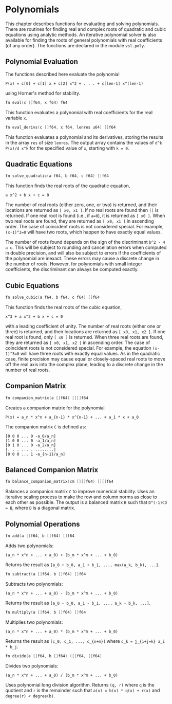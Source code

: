# Polynomials

This chapter describes functions for evaluating and solving polynomials.
There are routines for finding real and complex roots of quadratic and
cubic equations using analytic methods. An iterative polynomial solver
is also available for finding the roots of general polynomials with real
coefficients (of any order). The functions are declared in the module `vsl.poly`.

## Polynomial Evaluation

The functions described here evaluate the polynomial

```console
P(x) = c[0] + c[1] x + c[2] x^2 + . . . + c[len-1] x^(len-1)
```

using Horner's method for stability.

```v ignore
fn eval(c []f64, x f64) f64
```

This function evaluates a polynomial with real coefficients for the real variable `x`.

```v ignore
fn eval_derivs(c []f64, x f64, lenres u64) []f64
```

This function evaluates a polynomial and its derivatives, storing the results in the array `res` of size `lenres`. The output array contains the values of `d^k P(x)/d x^k` for the specified value of `x`, starting with `k = 0`.

## Quadratic Equations

```v ignore
fn solve_quadratic(a f64, b f64, c f64) []f64
```

This function finds the real roots of the quadratic equation,

```console
a x^2 + b x + c = 0
```

The number of real roots (either zero, one, or two) is returned, and their locations are returned as `[ x0, x1 ]`. If no real roots are found then `[]` is returned. If one real root is found (i.e., if `a=0`), it is returned as `[ x0 ]`. When two real roots are found, they are returned as `[ x0, x1 ]` in ascending order. The case of coincident roots is not considered special. For example, `(x-1)^2=0` will have two roots, which happen to have exactly equal values.

The number of roots found depends on the sign of the discriminant `b^2 - 4 a c`. This will be subject to rounding and cancellation errors when computed in double precision, and will also be subject to errors if the coefficients of the polynomial are inexact. These errors may cause a discrete change in the number of roots. However, for polynomials with small integer coefficients, the discriminant can always be computed exactly.

## Cubic Equations

```v ignore
fn solve_cubic(a f64, b f64, c f64) []f64
```

This function finds the real roots of the cubic equation,

```console
x^3 + a x^2 + b x + c = 0
```

with a leading coefficient of unity. The number of real roots (either one or three) is returned, and their locations are returned as `[ x0, x1, x2 ]`. If one real root is found, only `[ x0 ]` is returned. When three real roots are found, they are returned as `[ x0, x1, x2 ]` in ascending order. The case of coincident roots is not considered special. For example, the equation `(x-1)^3=0` will have three roots with exactly equal values. As in the quadratic case, finite precision may cause equal or closely-spaced real roots to move off the real axis into the complex plane, leading to a discrete change in the number of real roots.

## Companion Matrix

```v ignore
fn companion_matrix(a []f64) [][]f64
```

Creates a companion matrix for the polynomial

```console
P(x) = a_n * x^n + a_{n-1} * x^{n-1} + ... + a_1 * x + a_0
```

The companion matrix `C` is defined as:

```
[0 0 0 ... 0 -a_0/a_n]
[1 0 0 ... 0 -a_1/a_n]
[0 1 0 ... 0 -a_2/a_n]
[. . . ... . ........]
[0 0 0 ... 1 -a_{n-1}/a_n]
```

## Balanced Companion Matrix

```v ignore
fn balance_companion_matrix(cm [][]f64) [][]f64
```

Balances a companion matrix `C` to improve numerical stability. Uses an iterative scaling process to make the row and column norms as close to each other as possible. The output is a balanced matrix `B` such that `D^(-1)CD = B`, where `D` is a diagonal matrix.

## Polynomial Operations

```v ignore
fn add(a []f64, b []f64) []f64
```

Adds two polynomials: 

```console
(a_n * x^n + ... + a_0) + (b_m * x^m + ... + b_0)
```

Returns the result as `[a_0 + b_0, a_1 + b_1, ..., max(a_k, b_k), ...]`.

```v ignore
fn subtract(a []f64, b []f64) []f64
```

Subtracts two polynomials:

```console
(a_n * x^n + ... + a_0) - (b_m * x^m + ... + b_0)
```

Returns the result as `[a_0 - b_0, a_1 - b_1, ..., a_k - b_k, ...]`.

```v ignore
fn multiply(a []f64, b []f64) []f64
```

Multiplies two polynomials:

```console
(a_n * x^n + ... + a_0) * (b_m * x^m + ... + b_0)
```

Returns the result as `[c_0, c_1, ..., c_{n+m}]` where `c_k = ∑_{i+j=k} a_i * b_j`.

```v ignore
fn divide(a []f64, b []f64) ([]f64, []f64)
```

Divides two polynomials:

```console
(a_n * x^n + ... + a_0) / (b_m * x^m + ... + b_0)
```

Uses polynomial long division algorithm. Returns `(q, r)` where `q` is the quotient and `r` is the remainder such that `a(x) = b(x) * q(x) + r(x)` and `degree(r) < degree(b)`.
